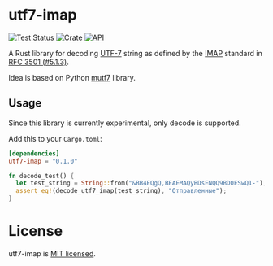 # utf7-imap

[![Test Status](https://github.com/iam-medvedev/rust-utf7-imap/workflows/test/badge.svg?event=push)](https://github.com/iam-medvedev/rust-utf7-imap/actions)
[![Crate](https://img.shields.io/crates/v/utf7-imap.svg)](https://crates.io/crates/utf7-imap)
[![API](https://docs.rs/utf7-imap/badge.svg)](https://docs.rs/utf7-imap)

A Rust library for decoding [UTF-7](https://datatracker.ietf.org/doc/html/rfc2152) string as defined by the [IMAP](https://datatracker.ietf.org/doc/html/rfc3501) standard in [RFC 3501 (#5.1.3)](https://datatracker.ietf.org/doc/html/rfc3501#section-5.1.3).

Idea is based on Python [mutf7](https://github.com/cheshire-mouse/mutf7) library.

## Usage

Since this library is currently experimental, only decode is supported.

Add this to your `Cargo.toml`:

```toml
[dependencies]
utf7-imap = "0.1.0"
```

```rust
fn decode_test() {
  let test_string = String::from("&BB4EQgQ,BEAEMAQyBDsENQQ9BD0ESwQ1-");
  assert_eq!(decode_utf7_imap(test_string), "Отправленные");
}
```

# License

utf7-imap is [MIT licensed](LICENSE).
